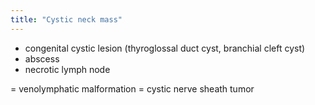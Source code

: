 ```yaml
---
title: "Cystic neck mass"
---
```

- congenital cystic lesion (thyroglossal duct cyst, branchial cleft cyst)
- abscess
- necrotic lymph node

= venolymphatic malformation
= cystic nerve sheath tumor

